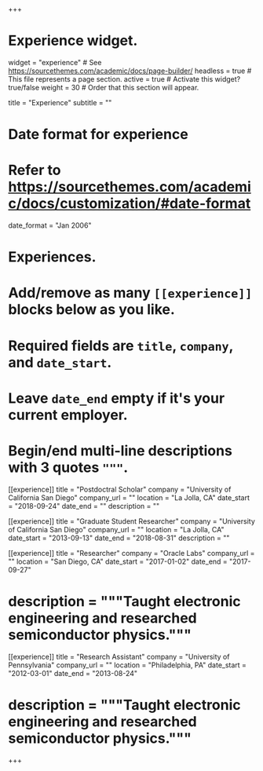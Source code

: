 +++
# Experience widget.
widget = "experience"  # See https://sourcethemes.com/academic/docs/page-builder/
headless = true  # This file represents a page section.
active = true  # Activate this widget? true/false
weight = 30  # Order that this section will appear.

title = "Experience"
subtitle = ""

# Date format for experience
#   Refer to https://sourcethemes.com/academic/docs/customization/#date-format
date_format = "Jan 2006"

# Experiences.
#   Add/remove as many `[[experience]]` blocks below as you like.
#   Required fields are `title`, `company`, and `date_start`.
#   Leave `date_end` empty if it's your current employer.
#   Begin/end multi-line descriptions with 3 quotes `"""`.
[[experience]]
  title = "Postdoctral Scholar"
  company = "University of California San Diego"
  company_url = ""
  location = "La Jolla, CA"
  date_start = "2018-09-24"
  date_end = ""
  description = ""

[[experience]]
  title = "Graduate Student Researcher"
  company = "University of California San Diego"
  company_url = ""
  location = "La Jolla, CA"
  date_start = "2013-09-13"
  date_end = "2018-08-31"
  description = ""

[[experience]]
  title = "Researcher"
  company = "Oracle Labs"
  company_url = ""
  location = "San Diego, CA"
  date_start = "2017-01-02"
  date_end = "2017-09-27"
  # description = """Taught electronic engineering and researched semiconductor physics."""
  
 [[experience]]
  title = "Research Assistant"
  company = "University of Pennsylvania"
  company_url = ""
  location = "Philadelphia, PA"
  date_start = "2012-03-01"
  date_end = "2013-08-24"
  # description = """Taught electronic engineering and researched semiconductor physics."""

+++
